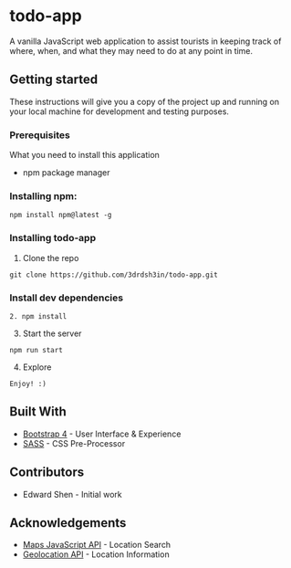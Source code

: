 # todo-app #
A vanilla JavaScript web application to assist tourists in keeping track of where, when, and what they may need to do at any point in time.

## Getting started ##
These instructions will give you a copy of the project up and running on your local machine for development and testing purposes.

### Prerequisites ##
What you need to install this application
- npm package manager
### Installing npm:
```
npm install npm@latest -g
```
### Installing todo-app
1. Clone the repo
```
git clone https://github.com/3drdsh3in/todo-app.git
```
### Install dev dependencies
```
2. npm install
```
3. Start the server
```
npm run start
```
4. Explore
```
Enjoy! :)
```
## Built With
- [Bootstrap 4](https://getbootstrap.com/) - User Interface & Experience
- [SASS](https://sass-lang.com/) - CSS Pre-Processor
## Contributors
- Edward Shen - Initial work
## Acknowledgements
- [Maps JavaScript API](https://developers.google.com/maps/documentation/javascript/tutorial) - Location Search
- [Geolocation API](https://developers.google.com/maps/documentation/geolocation/intro) - Location Information
